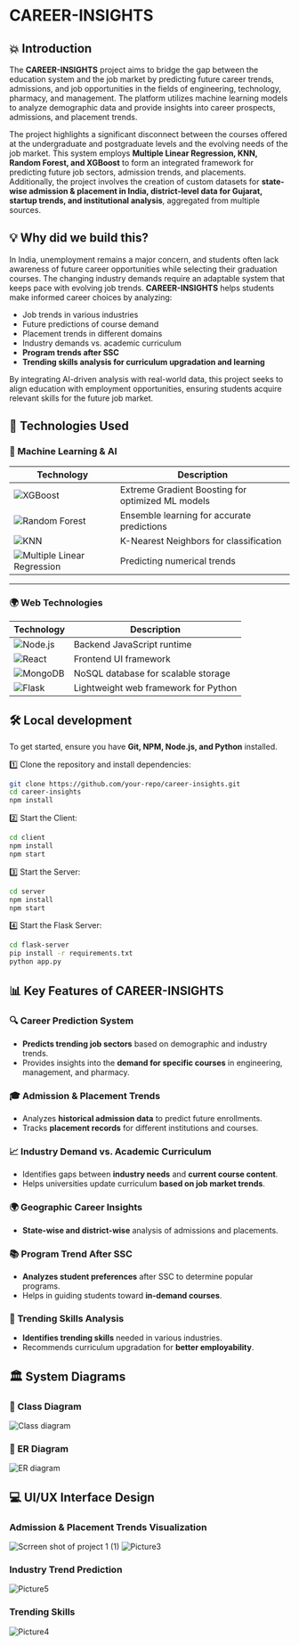# **CAREER-INSIGHTS**

## 💥 Introduction

The **CAREER-INSIGHTS** project aims to bridge the gap between the education system and the job market by predicting future career trends, admissions, and job opportunities in the fields of engineering, technology, pharmacy, and management. The platform utilizes machine learning models to analyze demographic data and provide insights into career prospects, admissions, and placement trends.

The project highlights a significant disconnect between the courses offered at the undergraduate and postgraduate levels and the evolving needs of the job market. This system employs **Multiple Linear Regression, KNN, Random Forest, and XGBoost** to form an integrated framework for predicting future job sectors, admission trends, and placements. Additionally, the project involves the creation of custom datasets for **state-wise admission & placement in India, district-level data for Gujarat, startup trends, and institutional analysis**, aggregated from multiple sources.

## 💡 Why did we build this?

In India, unemployment remains a major concern, and students often lack awareness of future career opportunities while selecting their graduation courses. The changing industry demands require an adaptable system that keeps pace with evolving job trends. **CAREER-INSIGHTS** helps students make informed career choices by analyzing:
- Job trends in various industries
- Future predictions of course demand
- Placement trends in different domains
- Industry demands vs. academic curriculum
- **Program trends after SSC**
- **Trending skills analysis for curriculum upgradation and learning**

By integrating AI-driven analysis with real-world data, this project seeks to align education with employment opportunities, ensuring students acquire relevant skills for the future job market.

## 🚀 Technologies Used  

### 🧠 Machine Learning & AI  
| Technology | Description |
|------------|-------------|
| ![XGBoost](https://img.shields.io/badge/XGBoost-EB5B3C?style=for-the-badge&logo=xgboost&logoColor=white) | Extreme Gradient Boosting for optimized ML models |
| ![Random Forest](https://img.shields.io/badge/Random%20Forest-228B22?style=for-the-badge) | Ensemble learning for accurate predictions |
| ![KNN](https://img.shields.io/badge/KNN-FF4500?style=for-the-badge) | K-Nearest Neighbors for classification |
| ![Multiple Linear Regression](https://img.shields.io/badge/MLR-1E90FF?style=for-the-badge) | Predicting numerical trends |

---

### 🌍 Web Technologies  
| Technology | Description |
|------------|-------------|
| ![Node.js](https://img.shields.io/badge/Node.js-339933?style=for-the-badge&logo=node.js&logoColor=white) | Backend JavaScript runtime |
| ![React](https://img.shields.io/badge/React-61DAFB?style=for-the-badge&logo=react&logoColor=white) | Frontend UI framework |
| ![MongoDB](https://img.shields.io/badge/MongoDB-47A248?style=for-the-badge&logo=mongodb&logoColor=white) | NoSQL database for scalable storage |
| ![Flask](https://img.shields.io/badge/Flask-000000?style=for-the-badge&logo=flask&logoColor=white) | Lightweight web framework for Python |

## 🛠️ Local development

To get started, ensure you have **Git, NPM, Node.js, and Python** installed.

1️⃣ Clone the repository and install dependencies:
```sh
git clone https://github.com/your-repo/career-insights.git
cd career-insights
npm install
```

2️⃣ Start the Client:
```sh
cd client
npm install
npm start
```

3️⃣ Start the Server:
```sh
cd server
npm install
npm start
```

4️⃣ Start the Flask Server:
```sh
cd flask-server
pip install -r requirements.txt
python app.py
```

## 📊 Key Features of CAREER-INSIGHTS  

### 🔍 Career Prediction System  
- **Predicts trending job sectors** based on demographic and industry trends.
- Provides insights into the **demand for specific courses** in engineering, management, and pharmacy.

### 🎓 Admission & Placement Trends  
- Analyzes **historical admission data** to predict future enrollments.
- Tracks **placement records** for different institutions and courses.

### 📈 Industry Demand vs. Academic Curriculum  
- Identifies gaps between **industry needs** and **current course content**.
- Helps universities update curriculum **based on job market trends**.

### 🌍 Geographic Career Insights  
- **State-wise and district-wise** analysis of admissions and placements.

### 📚 Program Trend After SSC  
- **Analyzes student preferences** after SSC to determine popular programs.
- Helps in guiding students toward **in-demand courses**.

### 🚀 Trending Skills Analysis  
- **Identifies trending skills** needed in various industries.
- Recommends curriculum upgradation for **better employability**.

## 🏛️ System Diagrams  

### 📌 Class Diagram  
![Class diagram](https://user-images.githubusercontent.com/example/class-diagram.png)

### 📌 ER Diagram  
![ER diagram](https://user-images.githubusercontent.com/example/er-diagram.png)

## 💻 UI/UX Interface Design  

### Admission & Placement Trends Visualization   
![Scrreen shot of project 1 (1)](https://github.com/user-attachments/assets/59c0bcbf-9536-47bc-be82-f69e286448a0)
![Picture3](https://github.com/user-attachments/assets/a8a94691-81a1-4e31-98c2-4afb5b9b938a)

### Industry Trend Prediction 
![Picture5](https://github.com/user-attachments/assets/9a803dea-06ca-4a77-8137-a67bc1a8f825)

### Trending Skills
![Picture4](https://github.com/user-attachments/assets/fd5b0bf0-4da0-404d-88ad-68d17c4c053f)
